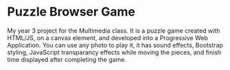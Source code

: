 # Puzzle Browser Game

My year 3 project for the Multimedia class. It is a puzzle game created with HTML/JS, on a canvas element, and developed into a Progressive Web Application. You can use any photo to play it, it has sound effects, Bootstrap styling, JavaScript transparancy effects while moving the pieces, and finish time displayed after completing the game.
